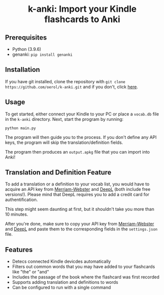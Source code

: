 <div align="center">

# k-anki: Import your Kindle flashcards to Anki

</div>

## Prerequisites

- Python (3.9.6)
- genanki: `pip install genanki`

## Installation

If you have git installed, clone the repository with `git clone https://github.com/oerol/k-anki.git` and if you don't, click [here](https://github.com/oerol/k-anki/archive/refs/heads/main.zip).

## Usage

To get started, either connect your Kindle to your PC or place a `vocab.db` file in the `k-anki` directory. Next, start the program by running:

```
python main.py
```

The program will then guide you to the process. If you don't define any API keys, the program will skip the translation/definition fields.

The program then produces an `output.apkg` file that you can import into Anki!

## Translation and Definition Feature

To add a translation or a definition to your vocab list, you would have to acquire an API key from [Merriam-Webster](https://dictionaryapi.com/register/index) and [DeepL](https://www.deepl.com/pro-api?cta=header-pro-api/) (both include free versions!). Please mind that DeepL requires you to add a credit card for authentification.

This step might seem daunting at first, but it shouldn't take you more than 10 minutes.

After you're done, make sure to copy your API key from [Merriam-Webster](https://dictionaryapi.com/account/my-keys) and [DeepL](https://www.deepl.com/account/summary) and paste them to the corresponding fields in the `settings.json` file.

## Features

- Detecs connected Kindle devicdes automatically
- Filters out common words that you may have added to your flashcards like "the" or "and"
- Includes the passage of the book where the flashcard was first recorded
- Supports adding translation and definitions to words
- Can be configured to run with a single command
